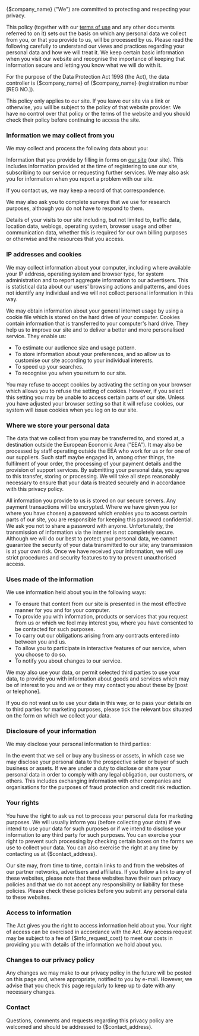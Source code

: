 {$company_name} ("We") are committed to protecting and respecting your
privacy.

This policy (together with our [terms of use]({$terms_url}) and any other 
documents referred to on it) sets out the
basis on which any personal data we collect from you, or that you
provide to us, will be processed by us. Please read the following
carefully to understand our views and practices regarding your personal
data and how we will treat it. We keep certain basic information when
you visit our website and recognise the importance of keeping that
information secure and letting you know what we will do with it.

For the purpose of the Data Protection Act 1998 (the Act), the data
controller is {$company_name} of {$company_name} (registration number [REG
NO.]).

This policy only applies to our site. If you leave our site via a link
or otherwise, you will be subject to the policy of that website
provider. We have no control over that policy or the terms of the
website and you should check their policy before continuing to access
the site.

### Information we may collect from you

We may collect and process the following data about you:

Information that you provide by filling in forms on [our site]({$site_url}) 
(our site). This includes information provided at the time of
registering to use our site, subscribing to our service or requesting
further services. We may also ask you for information when you report a
problem with our site.

If you contact us, we may keep a record of that correspondence.

We may also ask you to complete surveys that we use for research
purposes, although you do not have to respond to them.

Details of your visits to our site including, but not limited to,
traffic data, location data, weblogs, operating system, browser usage
and other communication data, whether this is required for our own
billing purposes or otherwise and the resources that you access.

### IP addresses and cookies

We may collect information about your computer, including where
available your IP address, operating system and browser type, for system
administration and to report aggregate information to our advertisers.
This is statistical data about our users' browsing actions and patterns,
and does not identify any individual and we will not collect personal
information in this way.

We may obtain information about your general internet usage by using a
cookie file which is stored on the hard drive of your computer. Cookies
contain information that is transferred to your computer's hard drive.
They help us to improve our site and to deliver a better and more
personalised service. They enable us:

-   To estimate our audience size and usage pattern.
-   To store information about your preferences, and so allow us to
    customise our site according to your individual interests.
-   To speed up your searches.
-   To recognise you when you return to our site.

You may refuse to accept cookies by activating the setting on your
browser which allows you to refuse the setting of cookies. However, if
you select this setting you may be unable to access certain parts of our
site. Unless you have adjusted your browser setting so that it will
refuse cookies, our system will issue cookies when you log on to our
site.

### Where we store your personal data

The data that we collect from you may be transferred to, and stored at,
a destination outside the European Economic Area ("EEA"). It may also be
processed by staff operating outside the EEA who work for us or for one
of our suppliers. Such staff maybe engaged in, among other things, the
fulfilment of your order, the processing of your payment details and the
provision of support services. By submitting your personal data, you
agree to this transfer, storing or processing. We will take all steps
reasonably necessary to ensure that your data is treated securely and in
accordance with this privacy policy.

All information you provide to us is stored on our secure servers. Any
payment transactions will be encrypted. Where we have given you (or
where you have chosen) a password which enables you to access certain
parts of our site, you are responsible for keeping this password
confidential. We ask you not to share a password with anyone.
Unfortunately, the transmission of information via the internet is not
completely secure. Although we will do our best to protect your personal
data, we cannot guarantee the security of your data transmitted to our
site; any transmission is at your own risk. Once we have received your
information, we will use strict procedures and security features to try
to prevent unauthorised access.

### Uses made of the information

We use information held about you in the following ways:

-   To ensure that content from our site is presented in the most
    effective manner for you and for your computer.
-   To provide you with information, products or services that you
    request from us or which we feel may interest you, where you have
    consented to be contacted for such purposes.
-   To carry out our obligations arising from any contracts entered into
    between you and us.
-   To allow you to participate in interactive features of our service,
    when you choose to do so.
-   To notify you about changes to our service.

We may also use your data, or permit selected third parties to use your
data, to provide you with information about goods and services which may
be of interest to you and we or they may contact you about these by
[post or telephone].

If you do not want us to use your data in this way, or to pass your
details on to third parties for marketing purposes, please tick the
relevant box situated on the form on which we collect your data.

### Disclosure of your information

We may disclose your personal information to third parties:

In the event that we sell or buy any business or assets, in which case
we may disclose your personal data to the prospective seller or buyer of
such business or assets. If we are under a duty to disclose or share
your personal data in order to comply with any legal obligation, our
customers, or others. This includes exchanging information with other
companies and organisations for the purposes of fraud protection and
credit risk reduction.

### Your rights

You have the right to ask us not to process your personal data for
marketing purposes. We will usually inform you (before collecting your
data) if we intend to use your data for such purposes or if we intend to
disclose your information to any third party for such purposes. You can
exercise your right to prevent such processing by checking certain boxes
on the forms we use to collect your data. You can also exercise the
right at any time by contacting us at {$contact_address}.

Our site may, from time to time, contain links to and from the websites
of our partner networks, advertisers and affiliates. If you follow a
link to any of these websites, please note that these websites have
their own privacy policies and that we do not accept any responsibility
or liability for these policies. Please check these policies before you
submit any personal data to these websites.

### Access to information

The Act gives you the right to access information held about you. Your
right of access can be exercised in accordance with the Act. Any access
request may be subject to a fee of {$info_request_cost} to meet our costs in providing
you with details of the information we hold about you.

### Changes to our privacy policy

Any changes we may make to our privacy policy in the future will be
posted on this page and, where appropriate, notified to you by e-mail.
However, we advise that you check this page regularly to keep up to date
with any necessary changes.

### Contact

Questions, comments and requests regarding this privacy policy are
welcomed and should be addressed to {$contact_address}.

